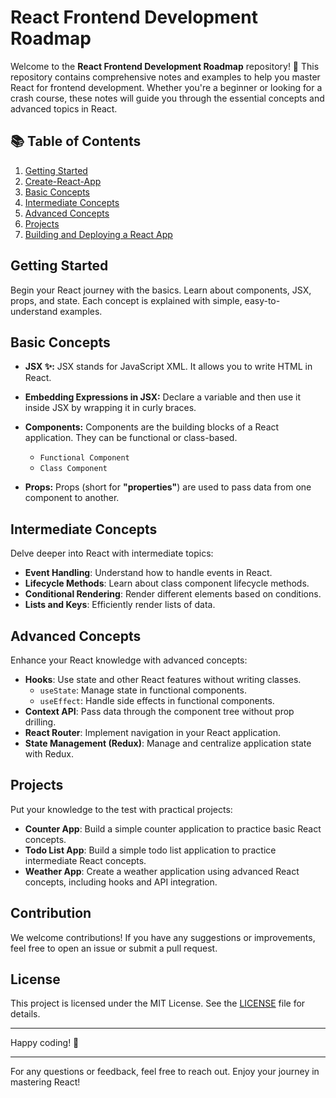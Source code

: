 # React Frontend Development Roadmap

Welcome to the **React Frontend Development Roadmap** repository! 🎉 This repository contains comprehensive notes and examples to help you master React for frontend development. Whether you're a beginner or looking for a crash course, these notes will guide you through the essential concepts and advanced topics in React.

## 📚 Table of Contents

1. [Getting Started](#getting-started)
2. [Create-React-App](/Create-React-App/Readme.md)
3. [Basic Concepts](#basic-concepts)
4. [Intermediate Concepts](#intermediate-concepts)
5. [Advanced Concepts](#advanced-concepts)
6. [Projects](#projects)
7. [Building and Deploying a React App](#building-and-deploying-a-react-app)

## Getting Started

Begin your React journey with the basics. Learn about components, JSX, props, and state. Each concept is explained with simple, easy-to-understand examples.


## Basic Concepts

- **JSX ✨:**
JSX stands for JavaScript XML. It allows you to write HTML in React.

- **Embedding Expressions in JSX:**
Declare a variable  and then use it inside JSX by wrapping it in curly braces.

- **Components:**
Components are the building blocks of a React application. They can be functional or class-based.
    - `Functional Component`
    - `Class Component`

- **Props:**
Props (short for **"properties"**) are used to pass data from one component to another.

## Intermediate Concepts

Delve deeper into React with intermediate topics:
- **Event Handling**: Understand how to handle events in React.
- **Lifecycle Methods**: Learn about class component lifecycle methods.
- **Conditional Rendering**: Render different elements based on conditions.
- **Lists and Keys**: Efficiently render lists of data.

## Advanced Concepts

Enhance your React knowledge with advanced concepts:
- **Hooks**: Use state and other React features without writing classes.
  - `useState`: Manage state in functional components.
  - `useEffect`: Handle side effects in functional components.
- **Context API**: Pass data through the component tree without prop drilling.
- **React Router**: Implement navigation in your React application.
- **State Management (Redux)**: Manage and centralize application state with Redux.

## Projects

Put your knowledge to the test with practical projects:
- **Counter App**: Build a simple counter application to practice basic React concepts.
- **Todo List App**: Build a simple todo list application to practice intermediate React concepts.
- **Weather App**: Create a weather application using advanced React concepts, including hooks and API integration.

## Contribution

We welcome contributions! If you have any suggestions or improvements, feel free to open an issue or submit a pull request.

## License

This project is licensed under the MIT License. See the [LICENSE](LICENSE) file for details.

---

Happy coding! 🌟

---

For any questions or feedback, feel free to reach out. Enjoy your journey in mastering React!